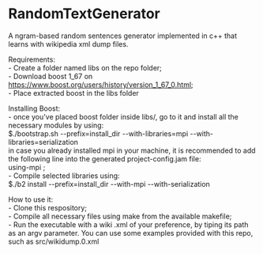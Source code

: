# RandomTextGenerator
A ngram-based random sentences generator implemented in c++ that learns with wikipedia xml dump files.

Requirements:
  <br> - Create a folder named libs on the repo folder;
  <br> - Download boost 1_67 on https://www.boost.org/users/history/version_1_67_0.html;
  <br> - Place extracted boost in the libs folder

Installing Boost:
  <br> - once you've placed boost folder inside libs/, go to it and install all the necessary modules by using:
  <br> $./bootstrap.sh --prefix=install_dir --with-libraries=mpi --with-libraries=serialization
  <br> in case you already installed mpi in your machine, it is recommended to add the following line into the generated project-config.jam file:
  <br> using-mpi ;
  <br> - Compile selected libraries using:
  <br> $./b2 install --prefix=install_dir --with-mpi --with-serialization

How to use it:
  <br> - Clone this respository;
  <br> - Compile all necessary files using make from the available makefile;
  <br> - Run the executable with a wiki .xml of your preference, by tiping its path as an argv parameter. You can use some examples provided with this repo, such as src/wikidump.0.xml
